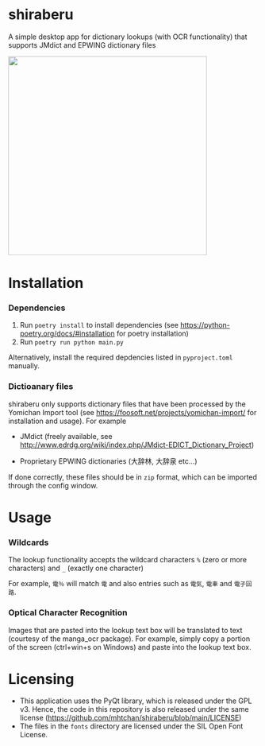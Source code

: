 # shiraberu
A simple desktop app for dictionary lookups (with OCR functionality) that supports JMdict and EPWING dictionary files

<img src="https://raw.githubusercontent.com/mhtchan/packcircles/master/images/example_1.png" width="400" height="400">

# Installation
### Dependencies
1. Run `poetry install` to install dependencies (see https://python-poetry.org/docs/#installation for poetry installation)
2. Run `poetry run python main.py`

Alternatively, install the required depdencies listed in `pyproject.toml` manually.

### Dictioanary files
shiraberu only supports dictionary files that have been processed by the Yomichan Import tool (see https://foosoft.net/projects/yomichan-import/ for installation and usage). For example

* JMdict (freely available, see http://www.edrdg.org/wiki/index.php/JMdict-EDICT_Dictionary_Project)

* Proprietary EPWING dictionaries (大辞林, 大辞泉 etc...)

If done correctly, these files should be in `zip` format, which can be imported through the config window.

# Usage

### Wildcards
The lookup functionality accepts the wildcard characters `%` (zero or more characters) and `_` (exactly one character)

For example, `電％` will match `電` and also entries such as `電気`, `電車` and `電子回路`.

### Optical Character Recognition
Images that are pasted into the lookup text box will be translated to text (courtesy of the manga_ocr package). For example, simply copy a portion of the screen (ctrl+win+s on Windows) and paste into the lookup text box.

# Licensing
* This application uses the PyQt library, which is released under the GPL v3. Hence, the code in this repository is also released under the same license (https://github.com/mhtchan/shiraberu/blob/main/LICENSE)
* The files in the `fonts` directory are licensed under the SIL Open Font License.